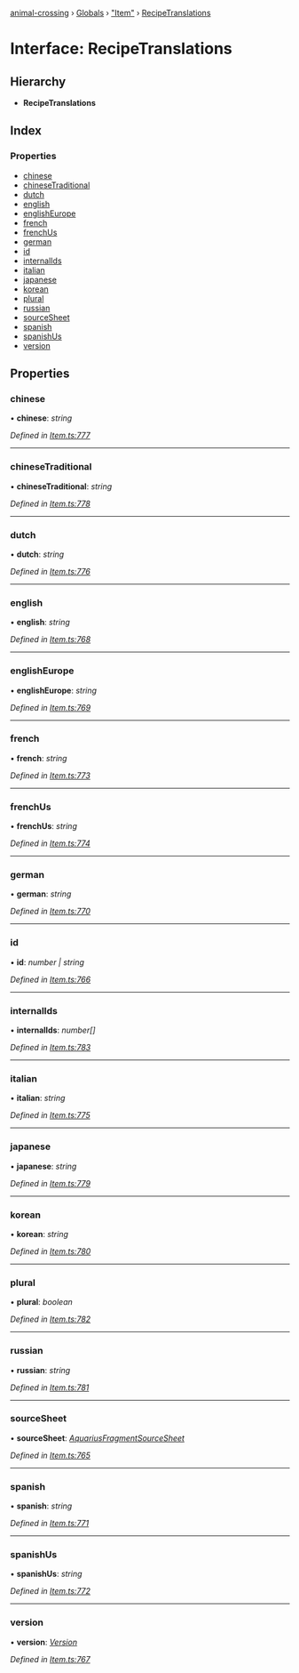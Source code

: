 [animal-crossing](../README.md) › [Globals](../globals.md) › ["Item"](../modules/_item_.md) › [RecipeTranslations](_item_.recipetranslations.md)

# Interface: RecipeTranslations

## Hierarchy

* **RecipeTranslations**

## Index

### Properties

* [chinese](_item_.recipetranslations.md#chinese)
* [chineseTraditional](_item_.recipetranslations.md#chinesetraditional)
* [dutch](_item_.recipetranslations.md#dutch)
* [english](_item_.recipetranslations.md#english)
* [englishEurope](_item_.recipetranslations.md#englisheurope)
* [french](_item_.recipetranslations.md#french)
* [frenchUs](_item_.recipetranslations.md#frenchus)
* [german](_item_.recipetranslations.md#german)
* [id](_item_.recipetranslations.md#id)
* [internalIds](_item_.recipetranslations.md#internalids)
* [italian](_item_.recipetranslations.md#italian)
* [japanese](_item_.recipetranslations.md#japanese)
* [korean](_item_.recipetranslations.md#korean)
* [plural](_item_.recipetranslations.md#plural)
* [russian](_item_.recipetranslations.md#russian)
* [sourceSheet](_item_.recipetranslations.md#sourcesheet)
* [spanish](_item_.recipetranslations.md#spanish)
* [spanishUs](_item_.recipetranslations.md#spanishus)
* [version](_item_.recipetranslations.md#version)

## Properties

###  chinese

• **chinese**: *string*

*Defined in [Item.ts:777](https://github.com/Norviah/animal-crossing/blob/4ad5c16/module/types/Item.ts#L777)*

___

###  chineseTraditional

• **chineseTraditional**: *string*

*Defined in [Item.ts:778](https://github.com/Norviah/animal-crossing/blob/4ad5c16/module/types/Item.ts#L778)*

___

###  dutch

• **dutch**: *string*

*Defined in [Item.ts:776](https://github.com/Norviah/animal-crossing/blob/4ad5c16/module/types/Item.ts#L776)*

___

###  english

• **english**: *string*

*Defined in [Item.ts:768](https://github.com/Norviah/animal-crossing/blob/4ad5c16/module/types/Item.ts#L768)*

___

###  englishEurope

• **englishEurope**: *string*

*Defined in [Item.ts:769](https://github.com/Norviah/animal-crossing/blob/4ad5c16/module/types/Item.ts#L769)*

___

###  french

• **french**: *string*

*Defined in [Item.ts:773](https://github.com/Norviah/animal-crossing/blob/4ad5c16/module/types/Item.ts#L773)*

___

###  frenchUs

• **frenchUs**: *string*

*Defined in [Item.ts:774](https://github.com/Norviah/animal-crossing/blob/4ad5c16/module/types/Item.ts#L774)*

___

###  german

• **german**: *string*

*Defined in [Item.ts:770](https://github.com/Norviah/animal-crossing/blob/4ad5c16/module/types/Item.ts#L770)*

___

###  id

• **id**: *number | string*

*Defined in [Item.ts:766](https://github.com/Norviah/animal-crossing/blob/4ad5c16/module/types/Item.ts#L766)*

___

###  internalIds

• **internalIds**: *number[]*

*Defined in [Item.ts:783](https://github.com/Norviah/animal-crossing/blob/4ad5c16/module/types/Item.ts#L783)*

___

###  italian

• **italian**: *string*

*Defined in [Item.ts:775](https://github.com/Norviah/animal-crossing/blob/4ad5c16/module/types/Item.ts#L775)*

___

###  japanese

• **japanese**: *string*

*Defined in [Item.ts:779](https://github.com/Norviah/animal-crossing/blob/4ad5c16/module/types/Item.ts#L779)*

___

###  korean

• **korean**: *string*

*Defined in [Item.ts:780](https://github.com/Norviah/animal-crossing/blob/4ad5c16/module/types/Item.ts#L780)*

___

###  plural

• **plural**: *boolean*

*Defined in [Item.ts:782](https://github.com/Norviah/animal-crossing/blob/4ad5c16/module/types/Item.ts#L782)*

___

###  russian

• **russian**: *string*

*Defined in [Item.ts:781](https://github.com/Norviah/animal-crossing/blob/4ad5c16/module/types/Item.ts#L781)*

___

###  sourceSheet

• **sourceSheet**: *[AquariusFragmentSourceSheet](../enums/_item_.aquariusfragmentsourcesheet.md)*

*Defined in [Item.ts:765](https://github.com/Norviah/animal-crossing/blob/4ad5c16/module/types/Item.ts#L765)*

___

###  spanish

• **spanish**: *string*

*Defined in [Item.ts:771](https://github.com/Norviah/animal-crossing/blob/4ad5c16/module/types/Item.ts#L771)*

___

###  spanishUs

• **spanishUs**: *string*

*Defined in [Item.ts:772](https://github.com/Norviah/animal-crossing/blob/4ad5c16/module/types/Item.ts#L772)*

___

###  version

• **version**: *[Version](../enums/_item_.version.md)*

*Defined in [Item.ts:767](https://github.com/Norviah/animal-crossing/blob/4ad5c16/module/types/Item.ts#L767)*
